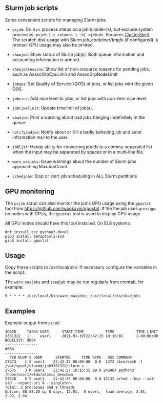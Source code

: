 Slurm job scripts
-----------------

Some convenient scripts for managing Slurm jobs:

* ```psjob```: Do a ```ps``` process status on a job's node-list, but exclude system processes: ```psjob [-c columns | -h] <jobid>```.
  Requires [ClusterShell](https://clustershell.readthedocs.io/en/latest/intro.html).
  The scratch disk usage with Slurm *job_container/tmpfs* (if configured) is printed.
  GPU usage may also be printed.

* ```showjob```: Show status of Slurm job(s). Both queue information and accounting information is printed.

* ```showjobreasons```: Show list of non-resource reasons for pending jobs, such as AssocGrpCpuLimit and AssocGrpNodeLimit

* ```jobqos```: Set Quality of Service (QOS) of jobs, or list jobs with the given QOS.

* ```jobnice```: Add nice level to jobs, or list jobs with non-zero nice level.

* ```jobtimelimit```: Update timelimit of job(s).

* ```sbadjob```: Print a warning about bad jobs hanging indefinitely in the queue.

* ```notifybadjob```: Notify about or Kill a badly behaving job and send information mail to the user.

* ```joblist```: Handy utility for converting jobids to a comma-separated list when the input may be separated by spaces or in a multi-line file.

* ```warn_maxjobs```: Issue warnings about the number of Slurm jobs approaching MaxJobCount

* ```schedjobs```: Stop or start job scheduling in ALL Slurm partitions

GPU monitoring
--------------

The ```psjob``` script can also monitor the job's GPU usage using the ```gpustat``` tool from https://github.com/wookayin/gpustat.
If the the job uses ```gres/gpu``` on nodes with GPUs, the ```gpustat``` tool is used to display GPU usage.

All GPU nodes should have this tool installed.
On EL8 systems:
```
dnf install gcc python3-devel
pip3 install setuptools-scm
pip3 install gpustat 
```

Usage
-----

Copy these scripts to /usr/local/bin/.
If necessary configure the variables in the script.

The ```warn_maxjobs``` and ```sbadjob``` may be run regularly from crontab, for example:

```
5 * * * * /usr/local/bin/warn_maxjobs; /usr/local/bin/sbadjobs
```

Examples
--------

Example output from ```psjob```:

```
JOBID     TASKS USER      START_TIME          TIME          TIME_LIMIT    
3381322   1     user1     2021-01-19T22:42:23 10:16:01      2-00:00:00    
NODELIST: d064
---------------
d064
---------------
  PID NLWP S USER      STARTED     TIME %CPU   RSS COMMAND
27673    1 S user1    22:42:27 00:00:00  0.0  1372 /bin/bash -l /var/spool/slurmd/job3381322/slurm_s
27675    3 R user1    22:42:27 10:15:35 99.9 242464 python3 /home/user1/wlda/atomic_benchma
27676    5 S user1    22:42:27 00:00:00  0.0 15132 orted --hnp --set-sid --report-uri 8 --singleton-
Total: 3 processes and 9 threads
Uptime: 08:58:25 up 8 days, 12:01,  0 users,  load average: 2.01, 2.02, 2.04
```

